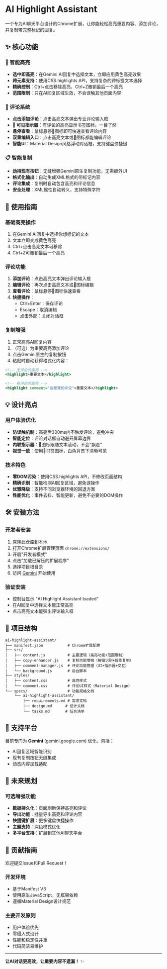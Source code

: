 # AI Highlight Assistant

一个专为AI聊天平台设计的Chrome扩展，让你能轻松高亮重要内容、添加评论，并复制带完整标记的回复。

## ✨ 核心功能

### 🎯 智能高亮
- **选中即高亮**：在Gemini AI回复中选择文本，立即应用黄色高亮效果
- **跨元素支持**：使用CSS.highlights API，支持复杂的跨标签文本选择
- **精确控制**：Ctrl+点击移除高亮，Ctrl+Z撤销最后一个高亮
- **范围限制**：只在AI回复区域生效，不会误触其他页面内容

### 💬 评论系统
- **点击添加评论**：点击高亮文本弹出专业评论输入框
- **🔖 可见指示器**：有评论的高亮显示书签图标，一目了然
- **悬停查看**：鼠标悬停🔖图标即可快速查看评论内容
- **双重编辑入口**：点击高亮文本或🔖图标都能编辑评论
- **智能UI**：Material Design风格浮动对话框，支持键盘快捷键

### 📋 智能复制
- **劫持现有按钮**：无缝增强Gemini原生复制功能，无需额外UI
- **格式化输出**：自动生成XML格式的带标记内容
- **评论集成**：复制时自动包含高亮和评论信息
- **安全处理**：XML属性自动转义，支持特殊字符

## 🚀 使用指南

### 基础高亮操作
1. 在Gemini AI回复中选择你想标记的文本
2. 文本立即变成黄色高亮
3. Ctrl+点击高亮文本可移除
4. Ctrl+Z可撤销最后一个高亮

### 评论功能
1. **添加评论**：点击高亮文本弹出评论输入框
2. **编辑评论**：再次点击高亮文本或🔖图标编辑
3. **查看评论**：鼠标悬停🔖图标快速查看
4. **快捷操作**：
   - Ctrl+Enter：保存评论
   - Escape：取消编辑
   - 点击外部：关闭对话框

### 复制增强
1. 正常高亮AI回复内容
2. （可选）为重要高亮添加评论
3. 点击Gemini原生的复制按钮
4. 粘贴时自动获得格式化内容：

```xml
<!-- 无评论的高亮 -->
<highlight>重要文本</highlight>

<!-- 有评论的高亮 -->
<highlight comment="这是我的评论">重要文本</highlight>
```

## 💡 设计亮点

### 用户体验优化
- **防误触机制**：高亮后300ms内不触发评论，避免冲突
- **智能定位**：评论对话框自动避开屏幕边界
- **内联指示器**：🔖图标跟随文本滚动，不会"飘走"
- **视觉一致**：使用🔖书签图标，白色背景下清晰可见

### 技术特色
- **零DOM污染**：使用CSS.highlights API，不修改页面结构
- **精确识别**：智能检测AI回复区域，避免误操作
- **优雅降级**：支持不同浏览器环境的回退方案
- **性能优化**：事件去抖、智能更新，避免不必要的DOM操作

## 🛠️ 安装方法

### 开发者安装
1. 克隆此仓库到本地
2. 打开Chrome扩展管理页面 `chrome://extensions/`
3. 开启"开发者模式"
4. 点击"加载已解压的扩展程序"
5. 选择项目根目录
6. 访问 [Gemini](https://gemini.google.com) 开始使用

### 验证安装
- 控制台显示 "AI Highlight Assistant loaded"
- 在AI回复中选择文本能正常高亮
- 点击高亮文本能弹出评论输入框

## 📁 项目结构

```
ai-highlight-assistant/
├── manifest.json           # Chrome扩展配置
├── src/
│   ├── content.js          # 主要逻辑（高亮功能+范围限制）
│   ├── copy-enhancer.js    # 复制功能增强（按钮识别+智能复制）
│   ├── comment-manager.js  # 评论功能管理（UI+指示器+交互）
│   └── background.js       # 后台脚本
├── styles/
│   ├── content.css         # 高亮样式
│   └── comment.css         # 评论UI样式（Material Design）
└── specs/                  # 功能规格文档
    └── ai-highlight-assistant/
        ├── requirements.md # 需求文档
        ├── design.md      # 设计文档
        └── tasks.md       # 任务清单
```

## 🎯 支持平台

目前专门为 **Gemini** (gemini.google.com) 优化，包括：
- AI回复区域智能识别
- 现有复制按钮无缝集成
- 动态内容加载适配

## 🔮 未来规划

### 可选增强功能
- **数据持久化**：页面刷新保持高亮和评论
- **导出功能**：批量导出高亮和评论内容
- **快捷键扩展**：更多键盘快捷操作
- **主题支持**：深色模式优化
- **多平台支持**：扩展到其他AI聊天平台

## 🤝 贡献指南

欢迎提交Issue和Pull Request！

### 开发环境
- 基于Manifest V3
- 使用原生JavaScript，无框架依赖
- 遵循Material Design设计规范

### 主要开发原则
- 用户体验优先
- 零侵入式设计
- 性能和稳定性并重
- 代码简洁易维护

---

**让AI对话更高效，让重要内容不遗漏！** ✨